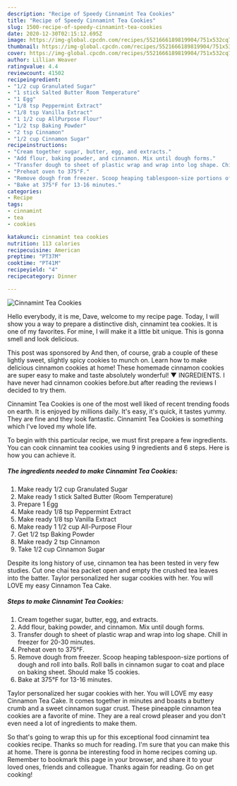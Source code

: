```yaml
---
description: "Recipe of Speedy Cinnamint Tea Cookies"
title: "Recipe of Speedy Cinnamint Tea Cookies"
slug: 1500-recipe-of-speedy-cinnamint-tea-cookies
date: 2020-12-30T02:15:12.695Z
image: https://img-global.cpcdn.com/recipes/5521666189819904/751x532cq70/cinnamint-tea-cookies-recipe-main-photo.jpg
thumbnail: https://img-global.cpcdn.com/recipes/5521666189819904/751x532cq70/cinnamint-tea-cookies-recipe-main-photo.jpg
cover: https://img-global.cpcdn.com/recipes/5521666189819904/751x532cq70/cinnamint-tea-cookies-recipe-main-photo.jpg
author: Lillian Weaver
ratingvalue: 4.4
reviewcount: 41502
recipeingredient:
- "1/2 cup Granulated Sugar"
- "1 stick Salted Butter Room Temperature"
- "1 Egg"
- "1/8 tsp Peppermint Extract"
- "1/8 tsp Vanilla Extract"
- "1 1/2 cup AllPurpose Flour"
- "1/2 tsp Baking Powder"
- "2 tsp Cinnamon"
- "1/2 cup Cinnamon Sugar"
recipeinstructions:
- "Cream together sugar, butter, egg, and extracts."
- "Add flour, baking powder, and cinnamon. Mix until dough forms."
- "Transfer dough to sheet of plastic wrap and wrap into log shape. Chill in freezer for 20-30 minutes."
- "Preheat oven to 375°F."
- "Remove dough from freezer. Scoop heaping tablespoon-size portions of dough and roll into balls. Roll balls in cinnamon sugar to coat and place on baking sheet. Should make 15 cookies."
- "Bake at 375°F for 13-16 minutes."
categories:
- Recipe
tags:
- cinnamint
- tea
- cookies

katakunci: cinnamint tea cookies 
nutrition: 113 calories
recipecuisine: American
preptime: "PT37M"
cooktime: "PT41M"
recipeyield: "4"
recipecategory: Dinner

---
```



![Cinnamint Tea Cookies](https://img-global.cpcdn.com/recipes/5521666189819904/751x532cq70/cinnamint-tea-cookies-recipe-main-photo.jpg)

Hello everybody, it is me, Dave, welcome to my recipe page. Today, I will show you a way to prepare a distinctive dish, cinnamint tea cookies. It is one of my favorites. For mine, I will make it a little bit unique. This is gonna smell and look delicious.

This post was sponsored by And then, of course, grab a couple of these lightly sweet, slightly spicy cookies to munch on. Learn how to make delicious cinnamon cookies at home! These homemade cinnamon cookies are super easy to make and taste absolutely wonderful! ▼ INGREDIENTS. I have never had cinnamon cookies before.but after reading the reviews I decided to try them.

Cinnamint Tea Cookies is one of the most well liked of recent trending foods on earth. It is enjoyed by millions daily. It's easy, it's quick, it tastes yummy. They are fine and they look fantastic. Cinnamint Tea Cookies is something which I've loved my whole life.


To begin with this particular recipe, we must first prepare a few ingredients. You can cook cinnamint tea cookies using 9 ingredients and 6 steps. Here is how you can achieve it.

<!--inarticleads1-->

##### The ingredients needed to make Cinnamint Tea Cookies:

1. Make ready 1/2 cup Granulated Sugar
1. Make ready 1 stick Salted Butter (Room Temperature)
1. Prepare 1 Egg
1. Make ready 1/8 tsp Peppermint Extract
1. Make ready 1/8 tsp Vanilla Extract
1. Make ready 1 1/2 cup All-Purpose Flour
1. Get 1/2 tsp Baking Powder
1. Make ready 2 tsp Cinnamon
1. Take 1/2 cup Cinnamon Sugar


Despite its long history of use, cinnamon tea has been tested in very few studies. Cut one chai tea packet open and empty the crushed tea leaves into the batter. Taylor personalized her sugar cookies with her. You will LOVE my easy Cinnamon Tea Cake. 

<!--inarticleads2-->

##### Steps to make Cinnamint Tea Cookies:

1. Cream together sugar, butter, egg, and extracts.
1. Add flour, baking powder, and cinnamon. Mix until dough forms.
1. Transfer dough to sheet of plastic wrap and wrap into log shape. Chill in freezer for 20-30 minutes.
1. Preheat oven to 375°F.
1. Remove dough from freezer. Scoop heaping tablespoon-size portions of dough and roll into balls. Roll balls in cinnamon sugar to coat and place on baking sheet. Should make 15 cookies.
1. Bake at 375°F for 13-16 minutes.


Taylor personalized her sugar cookies with her. You will LOVE my easy Cinnamon Tea Cake. It comes together in minutes and boasts a buttery crumb and a sweet cinnamon sugar crust. These pineapple cinnamon tea cookies are a favorite of mine. They are a real crowd pleaser and you don&#39;t even need a lot of ingredients to make them. 

So that's going to wrap this up for this exceptional food cinnamint tea cookies recipe. Thanks so much for reading. I'm sure that you can make this at home. There is gonna be interesting food in home recipes coming up. Remember to bookmark this page in your browser, and share it to your loved ones, friends and colleague. Thanks again for reading. Go on get cooking!
